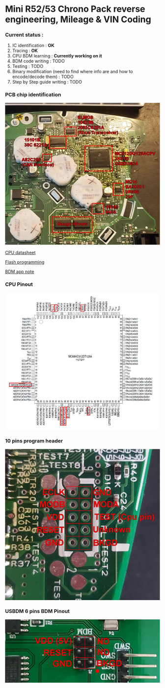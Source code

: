 # Mini R52/53 Chrono Pack reverse engineering, Mileage & VIN Coding

### Current status :

1. IC identification : **OK**
2. Tracing : **OK**
3. CPU BDM learning : **Currently working on it**
4. BDM code writing : TODO
5. Testing : TODO
6. Binary modification (need to find where info are and how to encode/decode them) : TODO
7. Step by Step guide writing : TODO

### PCB chip identification

![pcb](/pictures/reverse_pcb.jpeg)

[CPU datasheet](/pictures/cpu_datasheet.pdf)

[Flash programming](/pictures/flash_programming.pdf)

[BDM app note](/pictures/BDM_for_M68HC12.pdf)

### CPU Pinout

![pinout](/pictures/pinout.JPG)

### 10 pins program header

![10_pin](/pictures/10_pin_header.jpg)

### USBDM 6 pins BDM Pinout

![6_pin](/pictures/bdm_pinout.jpg)
